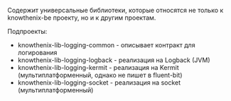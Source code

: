 Содержит универсальные библиотеки, которые относятся не только к knowthenix-be проекту, но и к другим проектам.

Подпроекты:

* knowthenix-lib-logging-common - описывает контракт для логирования
* knowthenix-lib-logging-logback - реализация на Logback (JVM)
* knowthenix-lib-logging-kermit - реализация на Kermit (мультиплатформенный, однако не пишет в fluent-bit)
* knowthenix-lib-logging-socket - реализация на socket (мультиплатформенный)
